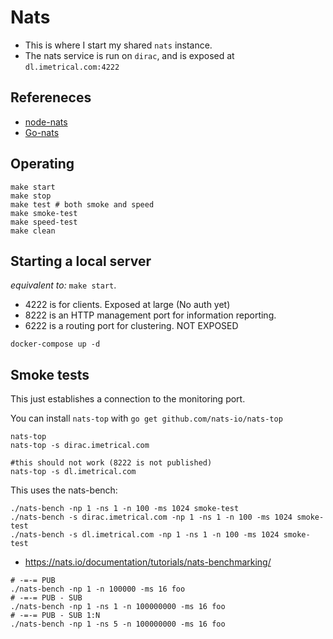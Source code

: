 # Nats

- This is where I start my shared `nats` instance.
- The nats service is run on `dirac`, and is exposed at `dl.imetrical.com:4222`


## Refereneces
- [node-nats](https://github.com/nats-io/node-nats)
- [Go-nats](https://github.com/nats-io/go-nats)

## Operating
```
make start
make stop
make test # both smoke and speed
make smoke-test
make speed-test
make clean
```

## Starting a local server
_equivalent to:_ `make start`.

- 4222 is for clients. Exposed at large (No auth yet)
- 8222 is an HTTP management port for information reporting.
- 6222 is a routing port for clustering. NOT EXPOSED

```
docker-compose up -d
```

## Smoke tests
This just establishes a connection to the monitoring port.

You can install `nats-top` with `go get github.com/nats-io/nats-top`
```
nats-top
nats-top -s dirac.imetrical.com

#this should not work (8222 is not published)
nats-top -s dl.imetrical.com
```

This uses the nats-bench:
```
./nats-bench -np 1 -ns 1 -n 100 -ms 1024 smoke-test
./nats-bench -s dirac.imetrical.com -np 1 -ns 1 -n 100 -ms 1024 smoke-test
./nats-bench -s dl.imetrical.com -np 1 -ns 1 -n 100 -ms 1024 smoke-test
```
- https://nats.io/documentation/tutorials/nats-benchmarking/

```
# -=-= PUB
./nats-bench -np 1 -n 100000 -ms 16 foo
# -=-= PUB - SUB
./nats-bench -np 1 -ns 1 -n 100000000 -ms 16 foo
# -=-= PUB - SUB 1:N
./nats-bench -np 1 -ns 5 -n 100000000 -ms 16 foo
```